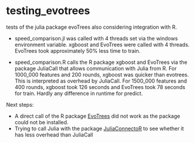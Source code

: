 # testing_evotrees
tests of the julia package evoTrees also considering integration with R.
- speed_comparison.jl was called with 4 threads set via the windows environment variable. xgboost and EvoTrees were called with 4 threads. EvoTrees took approximately 50% less time to train.

- speed_comparison.R calls the R package xgboost and EvoTrees via the package JuliaCall that allows communication with Julia from R. For 1000_000 features and 200 rounds, xgboost was quicker than evotrees. This is interpreted as overhead by JuliaCall. For 1500_000 features and 400 rounds, xgboost took 126 seconds and EvoTrees took 78 seconds for train. Hardly any difference in runtime for predict.

Next steps:
- A direct call of the R package [EvoTrees](https://github.com/Evovest/EvoTrees) did not work as the package could not be installed.
- Trying to call Julia with the package [JuliaConnectoR](https://github.com/stefan-m-lenz/JuliaConnectoR) to see whether it has less overhead than JuliaCall

